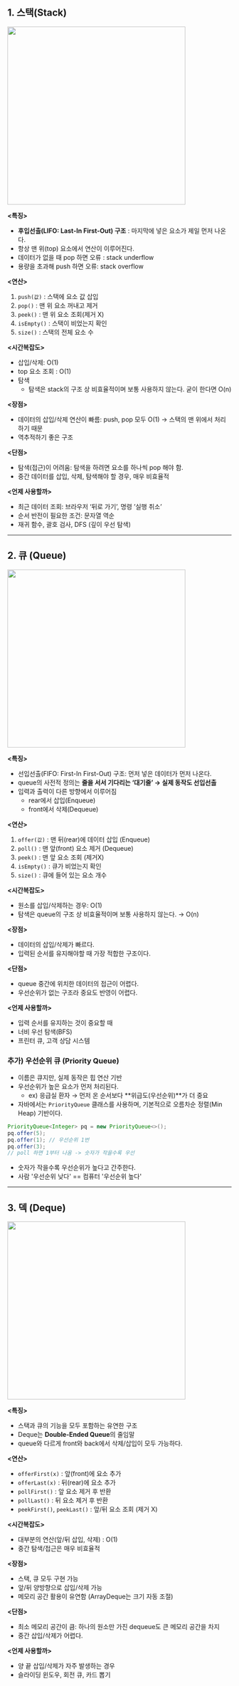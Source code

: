 ## 1. 스택(Stack)

<img src="https://github.com/user-attachments/assets/70558250-2397-4473-b181-e7514f376360" width="400">

**<특징>**

- **후입선출(LIFO:  Last-In First-Out) 구조** : 마지막에 넣은 요소가 제일 먼저 나온다.
- 항상 맨 위(top) 요소에서 연산이 이루어진다.
- 데이터가 없을 때 pop 하면 오류 : stack underflow
- 용량을 초과해 push 하면 오류: stack overflow

**<연산>**

1. `push(값)` : 스택에 요소 값 삽입
2. `pop()` : 맨 위 요소 꺼내고 제거
3. `peek()` : 맨 위 요소 조회(제거 X)
4. `isEmpty()` : 스택이 비었는지 확인
5. `size()` : 스택의 전체 요소 수

**<시간복잡도>**

- 삽입/삭제: O(1)
- top 요소 조회 : O(1)
- 탐색
    - 탐색은 stack의 구조 상 비효율적이며 보통 사용하지 않는다. 굳이 한다면 O(n)

**<장점>**

- 데이터의 삽입/삭제 연산이 빠름: push, pop 모두 O(1) → 스택의 맨 위에서 처리하기 때문
- 역추적하기 좋은 구조

**<단점>**

- 탐색(접근)이 어려움: 탐색을 하려면 요소를 하나씩 pop 해야 함.
- 중간 데이터를 삽입, 삭제, 탐색해야 할 경우, 매우 비효율적
 
**<언제 사용할까>**

- 최근 데이터 조회: 브라우저 ‘뒤로 가기’, 명령 ’실행 취소’
- 순서 반전이 필요한 조건: 문자열 역순
- 재귀 함수, 괄호  검사, DFS (깊이 우선 탐색)

---

## 2. 큐 (Queue)

<img src="https://github.com/user-attachments/assets/606060bf-22bf-4972-a924-7379c57a5098" width="400"/>

**<특징>**

- 선입선출(FIFO: First-In First-Out) 구조: 먼저 넣은 데이터가 먼저 나온다.
- queue의 사전적 정의는 **줄을 서서 기다리는 ‘대기줄’ → 실제 동작도 선입선출**
- 입력과 출력이 다른 방향에서 이루어짐
    - rear에서 삽입(Enqueue)
    - front에서 삭제(Dequeue)

**<연산>**

1. `offer(값)` : 맨 뒤(rear)에 데이터 삽입 (Enqueue)
2. `poll()` : 맨 앞(front) 요소 제거 (Dequeue)
3. `peek()` :  맨 앞 요소 조회 (제거X)
4. `isEmpty()` : 큐가 비었는지 확인
5. `size()` : 큐에 들어 있는 요소 개수

**<시간복잡도>**

- 원소를 삽입/삭제하는 경우: O(1)
- 탐색은 queue의 구조 상 비효율적이며 보통 사용하지 않는다. → O(n)

**<장점>**

- 데이터의 삽입/삭제가 빠르다.
- 입력된 순서를 유지해야할 때 가장 적합한 구조이다.

**<단점>**

- queue 중간에 위치한 데이터의 접근이 어렵다.
- 우선순위가 없는 구조라 중요도 반영이 어렵다.

**<언제 사용할까>**

- 입력 순서를 유지하는 것이 중요할 때
- 너비 우선 탐색(BFS)
- 프린터 큐, 고객 상담 시스템

### 추가) 우선순위 큐 (Priority Queue)

- 이름은 큐지만, 실제 동작은 힙 연산 기반
- 우선순위가 높은 요소가 먼저 처리된다.
    - ex)  응급실 환자 → 먼저 온 순서보다 **위급도(우선순위)**가 더 중요
- 자바에서는 `PriorityQueue` 클래스를 사용하며, 
기본적으로 오름차순 정렬(Min Heap) 기반이다.
```java
PriorityQueue<Integer> pq = new PriorityQueue<>();
pq.offer(5); 
pq.offer(1); // 우선순위 1번
pq.offer(3);
// poll 하면 1부터 나옴 -> 숫자가 작을수록 우선

```
- 숫자가 작을수록 우선순위가 높다고 간주한다.
- 사람 '우선순위 낮다' == 컴퓨터 '우선순위 높다'
---

## 3. 덱 (Deque)

<img src="https://github.com/user-attachments/assets/8288cf39-eb5d-423a-9583-718191357f87" width="400"/>

**<특징>**

- 스택과 큐의 기능을 모두 포함하는 유연한 구조
- Deque는 **Double-Ended Queue**의 줄임말
- queue와 다르게 front와 back에서 삭제/삽입이 모두 가능하다.

**<연산>**

- `offerFirst(x)` : 앞(front)에 요소 추가
- `offerLast(x)` : 뒤(rear)에 요소 추가
- `pollFirst()` : 앞 요소 제거 후 반환
- `pollLast()` : 뒤 요소 제거 후 반환
- `peekFirst()`, `peekLast()` : 앞/뒤 요소 조회 (제거 X)

**<시간복잡도>**

- 대부분의 연산(앞/뒤 삽입, 삭제) : O(1)
- 중간 탐색/접근은  매우 비효율적

**<장점>**

- 스택, 큐 모두 구현 가능
- 앞/뒤 양방향으로 삽입/삭제 가능
- 메모리 공간 활용이 유연함 (ArrayDeque는 크기 자동 조절)

**<단점>**

- 최소 메모리 공간이 큼: 하나의 원소만 가진 dequeue도 큰 메모리 공간을 차지
- 중간 삽입/삭제가 어렵다.

**<언제 사용할까>**

- 양 끝 삽입/삭제가 자주 발생하는 경우
- 슬라이딩 윈도우, 회전 큐, 카드 뽑기
